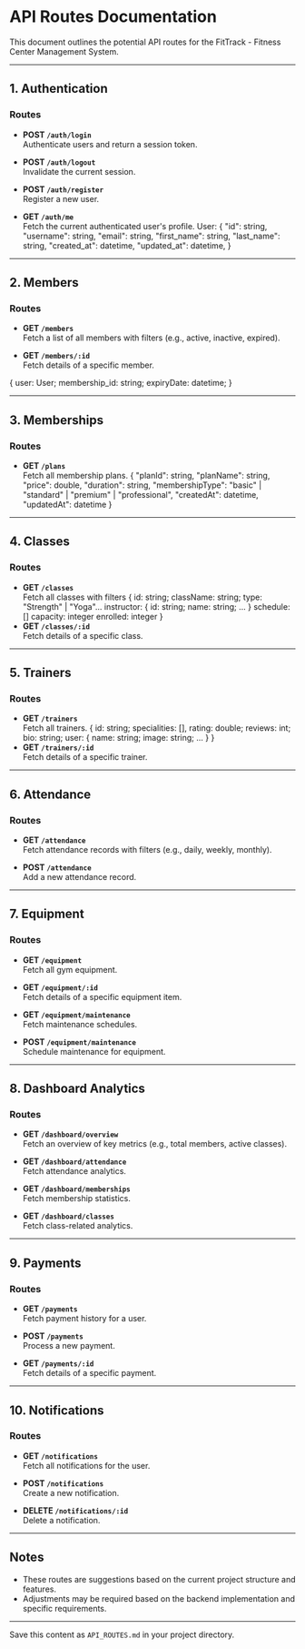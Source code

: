 # API Routes Documentation

This document outlines the potential API routes for the FitTrack - Fitness Center Management System.

---

## **1. Authentication**

### Routes
- **POST `/auth/login`**  
  Authenticate users and return a session token.

- **POST `/auth/logout`**  
  Invalidate the current session.

- **POST `/auth/register`**  
  Register a new user.

- **GET `/auth/me`**  
  Fetch the current authenticated user's profile.
User: {
    "id": string,
    "username": string,
    "email": string,
    "first_name": string,
    "last_name": string,
    "created_at": datetime,
    "updated_at": datetime,
}
---

## **2. Members**

### Routes
- **GET `/members`**  
  Fetch a list of all members with filters (e.g., active, inactive, expired).

- **GET `/members/:id`**  
  Fetch details of a specific member.

<!-- - **POST `/members`**  
  Add a new member. -->

{
    user: User;
    membership_id: string;
    expiryDate: datetime;
}

<!-- 
- **PUT `/members/:id`**  
  Update an existing member's details.

- **DELETE `/members/:id`**  
  Remove a member. -->

---

## **3. Memberships**

### Routes
- **GET `/plans`**  
  Fetch all membership plans.
{
    "planId": string,
    "planName": string,
    "price": double,
    "duration": string,
    "membershipType": "basic" | "standard" | "premium" | "professional",
    "createdAt": datetime,
    "updatedAt": datetime
}

---

## **4. Classes**

### Routes
- **GET `/classes`**  
  Fetch all classes with filters
{
    id: string;
    className: string;
    type: "Strength" | "Yoga"...
    instructor: {
        id: string;
        name: string;
        ...
    }
    schedule: []
    capacity: integer
    enrolled: integer
}
- **GET `/classes/:id`**  
  Fetch details of a specific class.

<!-- - **POST `/classes`**  
  Add a new class. -->

<!-- - **DELETE `/classes/:id`**  
  Delete a class. -->

---

## **5. Trainers**

### Routes
- **GET `/trainers`**  
  Fetch all trainers.
{
    id: string;
    specialities: [],
    rating: double;
    reviews: int;
    bio: string;
    user: {
        name: string;
        image: string;
        ...
    }
}
- **GET `/trainers/:id`**  
  Fetch details of a specific trainer.

<!-- - **POST `/trainers`**  
  Add a new trainer. -->

<!-- - **PUT `/trainers/:id`**  
  Update an existing trainer's profile.

- **DELETE `/trainers/:id`**  
  Remove a trainer. -->

---

## **6. Attendance**

### Routes
- **GET `/attendance`**  
  Fetch attendance records with filters (e.g., daily, weekly, monthly).

- **POST `/attendance`**  
  Add a new attendance record.

<!-- - **PUT `/attendance/:id`**  
  Update an attendance record.

- **DELETE `/attendance/:id`**  
  Delete an attendance record. -->

---

## **7. Equipment**

### Routes
- **GET `/equipment`**  
  Fetch all gym equipment.

- **GET `/equipment/:id`**  
  Fetch details of a specific equipment item.

<!-- - **POST `/equipment`**  
  Add a new equipment item.

- **PUT `/equipment/:id`**  
  Update an existing equipment item.

- **DELETE `/equipment/:id`**  
  Remove an equipment item. -->

- **GET `/equipment/maintenance`**  
  Fetch maintenance schedules.

- **POST `/equipment/maintenance`**  
  Schedule maintenance for equipment.

---

## **8. Dashboard Analytics**

### Routes
- **GET `/dashboard/overview`**  
  Fetch an overview of key metrics (e.g., total members, active classes).

- **GET `/dashboard/attendance`**  
  Fetch attendance analytics.

- **GET `/dashboard/memberships`**  
  Fetch membership statistics.

- **GET `/dashboard/classes`**  
  Fetch class-related analytics.

---

## **9. Payments**

### Routes
- **GET `/payments`**  
  Fetch payment history for a user.

- **POST `/payments`**  
  Process a new payment.

- **GET `/payments/:id`**  
  Fetch details of a specific payment.

---

## **10. Notifications**

### Routes
- **GET `/notifications`**  
  Fetch all notifications for the user.

- **POST `/notifications`**  
  Create a new notification.

- **DELETE `/notifications/:id`**  
  Delete a notification.

---
## Notes

- These routes are suggestions based on the current project structure and features.
- Adjustments may be required based on the backend implementation and specific requirements.

---

Save this content as `API_ROUTES.md` in your project directory.
